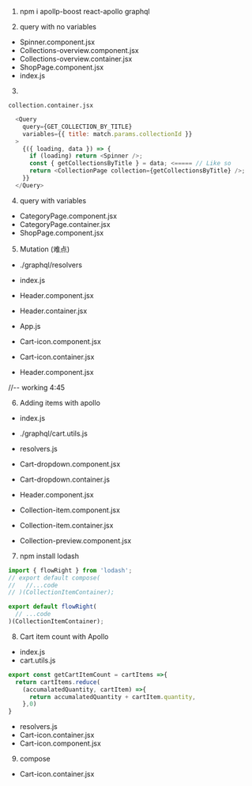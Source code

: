 1. npm i apollp-boost react-apollo graphql

2. query with no variables

- Spinner.component.jsx
- Collections-overview.component.jsx
- Collections-overview.container.jsx
- ShopPage.component.jsx
- index.js

3. 
`collection.container.jsx`
```js
  <Query
    query={GET_COLLECTION_BY_TITLE}
    variables={‌{ title: match.params.collectionId }}
  >
    {({ loading, data }) => {
      if (loading) return <Spinner />;
      const { getCollectionsByTitle } = data; <===== // Like so
      return <CollectionPage collection={getCollectionsByTitle} />;
    }}
  </Query>
```

4. query with variables

- CategoryPage.component.jsx
- CategoryPage.container.jsx
- ShopPage.component.jsx

5. Mutation (难点)

- ./graphql/resolvers
- index.js

- Header.component.jsx
- Header.container.jsx

- App.js

- Cart-icon.component.jsx
- Cart-icon.container.jsx

- Header.component.jsx

//-- working 4:45

6. Adding items with apollo

- index.js
- ./graphql/cart.utils.js
- resolvers.js
- Cart-dropdown.component.jsx
- Cart-dropdown.container.js
- Header.component.jsx


- Collection-item.component.jsx
- Collection-item.container.jsx
- Collection-preview.component.jsx

7. npm install lodash
```jsx
import { flowRight } from 'lodash';
// export default compose(
//   //...code 
// )(CollectionItemContainer);

export default flowRight(
  // ...code
)(CollectionItemContainer);
```

8. Cart item count with Apollo

- index.js
- cart.utils.js

```js
export const getCartItemCount = cartItems =>{
  return cartItems.reduce(
    (accumalatedQuantity, cartItem) =>{
      return accumalatedQuantity + cartItem.quantity,
    },0)
}
```

- resolvers.js
- Cart-icon.container.jsx
- Cart-icon.component.jsx

9. compose

- Cart-icon.container.jsx